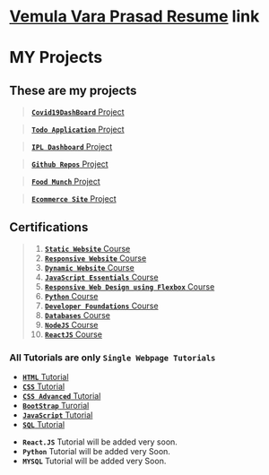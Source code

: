 # [Vemula Vara Prasad Resume](https://drive.google.com/file/d/17NjGnEv6LV382kWOBYL6I3diBsoWQMte/view?usp=sharing) link

# MY Projects

## These are my projects
> [**`Covid19DashBoard`** Project](https://covid19dshboard.ccbp.tech/)

> [**`Todo Application`** Project](https://todolistsite.ccbp.tech/)

> [**`IPL Dashboard`** Project](https://ipldashboard709.ccbp.tech/)

> [**`Github Repos`** Project](https://githubreposnxtw.ccbp.tech/)

> [**`Food Munch`** Project](https://foodmuchrssite.ccbp.tech/) 

> [**`Ecommerce Site`** Project](https://flybuysitepage.ccbp.tech/)



## Certifications
> 1. [**`Static Website`** Course](https://certificates.ccbp.in/intensive/static-website?id=NSSIZROXKX)
> 2. [**`Responsive Website`** Course](https://certificates.ccbp.in/intensive/responsive-website?id=OEEIFHPGBS)
> 3. [**`Dynamic Website`** Course](https://certificates.ccbp.in/intensive/dynamic-web-application?id=QOPZTZIIYO)
> 4. [**`JavaScript Essentials`** Course](https://certificates.ccbp.in/intensive/javascript-essentials?id=VEFORQZCYN)
> 5. [**`Responsive Web Design using Flexbox`** Course](https://certificates.ccbp.in/intensive/flexbox?id=UOCFBROFIT)
> 6. [**`Python`** Course](https://certificates.ccbp.in/intensive/programming-foundations?id=RMRZHAHOND)
> 7. [**`Developer Foundations`** Course](https://certificates.ccbp.in/intensive/developer-foundations?id=KOLMIISCZK)
> 8. [**`Databases`** Course](https://certificates.ccbp.in/intensive/introduction-to-databases?id=PCAKMJUESL)
> 9. [**`NodeJS`** Course](https://certificates.ccbp.in/intensive/node-js?id=OXMQVFBXHB)
> 10. [**`ReactJS`** Course](https://certificates.ccbp.in/intensive/react-js?id=TNPJBUZCMV)



### All Tutorials are only `Single Webpage Tutorials`



* [**`HTML`** Tutorial](https://vara-prasad-789.github.io/HTML-Developement-Tutorial/)
* [**`CSS`** Tutorial](https://vara-prasad-789.github.io/CSS-Development-Tutorial/)
* [**`CSS Advanced`** Tutorial](https://vara-prasad-789.github.io/CSS-Advanced-Tutorial/)
* [**`BootStrap`** Turorial](https://vara-prasad-789.github.io/BootStrap-Tutorial/)
* [**`JavaScript`** Tutorial](https://vara-prasad-789.github.io/Javascript-Tutorial/)
* [**`SQL`** Tutorial](https://vara-prasad-789.github.io/SQL-Tutorial/)



- **`React.JS`** Tutorial will be added very soon.
- **`Python`** Tutorial will be added very Soon.
- **`MYSQL`** Tutorial will be added very Soon.

<!-- Comments -->

<!-- * <img src="https://upload.wikimedia.org/wikipedia/commons/6/61/HTML5_logo_and_wordmark.svg" width="15">
* <img src="https://upload.wikimedia.org/wikipedia/commons/thumb/d/d5/CSS3_logo_and_wordmark.svg/340px-CSS3_logo_and_wordmark.svg.png" width="15">
* <img src="https://upload.wikimedia.org/wikipedia/commons/b/b2/Bootstrap_logo.svg" width="15">

 -->
